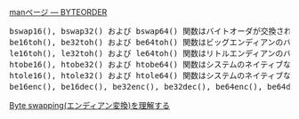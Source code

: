 [manページ  — BYTEORDER](https://nxmnpg.lemoda.net/ja/9/htobe64 "manページ  — BYTEORDER")<br/>

<pre>
bswap16(), bswap32() および bswap64() 関数はバイトオーダが交換された整数を返します。 ビッグエンディアンのシステム上では、 その数値はリトルエンディアンのバイトオーダに変換されます。 リトルエンディアンのシステム上では、 その数値はビッグエンディアンのバイトオーダに変換されます。
be16toh(), be32toh() および be64toh() 関数はビッグエンディアンのバイトオーダの整数をシステムのネイティブな バイトオーダに変換して返します。 ビッグエンディアンのシステム上では、戻り値は引数と同じになります。
le16toh(), le32toh() および le64toh() 関数はリトルエンディアンのバイトオーダの整数をシステムのネイティブな バイトオーダに変換して返します。 リトルエンディアンのシステム上では、戻り値は引数と同じになります。
htobe16(), htobe32() および htobe64() 関数はシステムのネイティブなバイトオーダの整数をビッグエンディアンの バイトオーダに変換して返します。 ビッグエンディアンのシステム上では、戻り値は引数と同じになります。
htole16(), htole32() および htole64() 関数はシステムのネイティブなバイトオーダの整数をリトルエンディアンの バイトオーダに変換して返します。 リトルエンディアンのシステム上では、戻り値は引数と同じになります。
be16enc(), be16dec(), be32enc(), be32dec(), be64enc(), be64dec(), le16enc(), le16dec(), le32enc(), le32dec(), le64enc(), および le64dec() 関数はビッグ/リトルエンディアンのあらゆるアライメントの、 整数からバイトストリングへエンコードおよび バイトコードから整数へデコードを行います。
</pre>

[Byte swapping(エンディアン変換)を理解する](https://nxmnpg.lemoda.net/ja/9/htobe64 "Byte swapping(エンディアン変換)を理解する")<br/>
